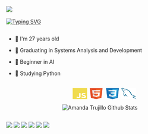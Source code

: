   <img src="https://cdn.discordapp.com/attachments/1011327820762464407/1038112578418786475/ATGH.png?ex=688ae2ed&is=6889916d&hm=c620c3768b547e63dc55a8521d4793c1013c3cf195d208920f25f34bde6334dd&"/>
  
[![Typing SVG](https://readme-typing-svg.herokuapp.com?font=Questrial&pause=1000&color=761CC3&size=35&center=true&vCenter=true&width=1000&lines=HELLO,+WORLD!;WELCOME+TO+MY+PROFILE!;My+name+is+Amanda;I+am+from+Brazil+:%29)](https://git.io/typing-svg)

##

- 💜 I'm 27 years old 
- 💜 Graduating in Systems Analysis and Development 
- 💜 Beginner in AI 
- 💜 Studying Python

  <div align="center">
  <div style="display: inline_block"><br>
  <img align="center" alt="Amanda-Js" height="30" width="40" src="https://raw.githubusercontent.com/devicons/devicon/master/icons/javascript/javascript-plain.svg">
  <img align="center" alt="Amanda-HTML" height="30" width="40" src="https://raw.githubusercontent.com/devicons/devicon/master/icons/html5/html5-original.svg">
  <img align="center" alt="Amanda-CSS" height="30" width="40" src="https://raw.githubusercontent.com/devicons/devicon/master/icons/css3/css3-original.svg">
  <img align="center" alt="Amanda-MYSQL" height="30" width="40" src="https://raw.githubusercontent.com/devicons/devicon/master/icons/mysql/mysql-original.svg"> 

<div align="center">
  <img width="49%" height="195px" src="https://github-readme-stats.vercel.app/api?username=amanda-trujillo&show_icons=true&count_private=true&hide_border=true&title_color=9400D3&icon_color=9400D3&text_color=c9d1d9&bg_color=0d1117" alt="Amanda Trujillo Github Stats" /> 
</div>

##

<div> 
  <a href="https://instagram.com/programands" target="_blank"><img src="https://img.shields.io/badge/-Instagram-9400D3?style=for-the-badge&logo=instagram&logoColor=white" target="_blank"></a>
  <a href="https://www.linkedin.com/in/amanda-trujillo" target="_blank"><img src="https://img.shields.io/badge/-LinkedIn-9400D3?style=for-the-badge&logo=linkedin&logoColor=white" target="_blank"></a> 
    <a href="https://www.twitter.com/programands" target="_blank"><img src="https://img.shields.io/badge/-Twitter-9400D3?style=for-the-badge&logo=twitter&logoColor=white" target="_blank"></a> 
        <a href="https://www.tiktok.com/programands" target="_blank"><img src="https://img.shields.io/badge/-Tiktok-9400D3?style=for-the-badge&logo=tiktok&logoColor=white" target="_blank"></a> 
      <a href = "mailto:amanda-trujillo@outlook.com"><img src="https://img.shields.io/badge/Microsoft_Outlook-9400D3?style=for-the-badge&logo=microsoft-outlook&logoColor=white" target="_blank"></a>
  <a href = "mailto:amandatrujillo@uni9.edu.br"><img src="https://img.shields.io/badge/Gmail-9400D3?style=for-the-badge&logo=gmail&logoColor=white" target="_blank"></a>
</div>
